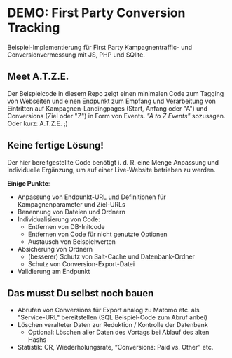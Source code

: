 # DEMO: First Party Conversion Tracking
Beispiel-Implementierung für First Party Kampagnentraffic- und Conversionvermessung mit JS, PHP und SQlite. 

## Meet A.T.Z.E.
Der Beispielcode in diesem Repo zeigt einen minimalen Code zum Tagging von Webseiten und einen Endpunkt zum Empfang und Verarbeitung von Eintritten auf Kampagnen-Landingpages (Start, Anfang oder "A") und Conversions (Ziel oder "Z") in Form von Events. *"A to Z Events"* sozusagen. Oder kurz: A.T.Z.E. ;) 

## Keine fertige Lösung!
Der hier bereitgestellte Code benötigt i. d. R. eine Menge Anpassung und individuelle Ergänzung, um auf einer Live-Website betrieben zu werden. 

**Einige Punkte**: 
- Anpassung von Endpunkt-URL und Definitionen für Kampagnenparameter und Ziel-URLs
- Benennung von Dateien und Ordnern
- Individualisierung von Code: 
  - Entfernen von DB-Initcode
  - Entfernen von Code für nicht genutzte Optionen
  - Austausch von Beispielwerten
- Absicherung von Ordnern
  - (besserer) Schutz von Salt-Cache und Datenbank-Ordner
  - Schutz von Conversion-Export-Datei
- Validierung am Endpunkt  

## Das musst Du selbst noch bauen
- Abrufen von Conversions für Export analog zu Matomo etc. als "Service-URL" bereitstellen (SQL Beispiel-Code zum Abruf anbei)
- Löschen veralteter Daten zur Reduktion / Kontrolle der Datenbank
  - Optional: Löschen aller Daten des Vortags bei Ablauf des alten Hashs 
- Statistik: CR, Wiederholungsrate, “Conversions: Paid vs. Other” etc.
